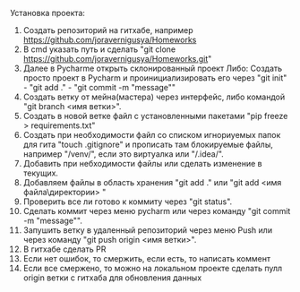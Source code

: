 Установка проекта:

1) Создать репозиторий на гитхабе, например https://github.com/joravernigusya/Homeworks
2) В cmd указать путь и сделать  "git clone https://github.com/joravernigusya/Homeworks.git"
3) Далее в Pycharme открыть склонированный проект
Либо:
Создать просто проект в Pycharm и проинициализировать его через "git init" - "git add ." - "git commit -m "message""
4) Создать ветку от мейна(мастера) через интерфейс, либо командой "git branch <имя ветки>".
5) Создать в новой ветке файл с установленными пакетами "pip freeze > requirements.txt"
5) Создать при необходимости файл со списком игнориуемых папок для гита "touch .gitignore" и прописать там блокируемые файлы, 
например "/venv/", если это виртуалка или "/.idea/".
6) Добавить при небходимости файлы или сделать изменение в текущих.
7) Добавляем файлы в область хранения "git add ." или "git add <имя файла\директории> "
8) Проверить все ли готово к коммиту через "git status".
9) Сделать коммит через меню pycharm или через команду "git commit -m "message"".
10) Запушить ветку в удаленный репозиторий через меню Push или через команду "git push origin <имя ветки>".
11) В гитхабе сделать PR
12) Если нет ошибок, то смержить, если есть, то написать коммент
13) Если все смержено, то можно на локальном проекте сделать пулл origin ветки с гитхаба для обновления данных
